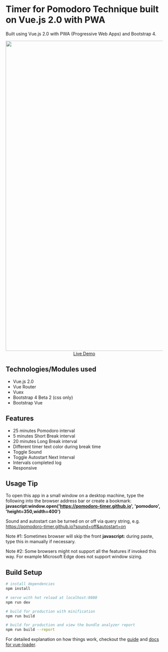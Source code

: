 # Timer for Pomodoro Technique built on Vue.js 2.0 with PWA

Built using Vue.js 2.0 with PWA (Progressive Web Apps) and Bootstrap 4.

<p align="center">
  <a href="https://pomodoro-timer.github.io" target="_blank">
    <img src="https://github.com/ijklim/pomodoro/blob/master/static/img/screenshot.jpg" width="990px">
    <br>
    Live Demo
  </a>
</p>

## Technologies/Modules used

* Vue.js 2.0
* Vue Router
* Vuex
* Bootstrap 4 Beta 2 (css only)
* Bootstrap Vue

## Features

* 25 minutes Pomodoro interval
* 5 minutes Short Break interval
* 20 minutes Long Break interval
* Different timer text color during break time
* Toggle Sound
* Toggle Autostart Next Interval
* Intervals completed log
* Responsive

## Usage Tip

To open this app in a small window on a desktop machine, type the following into the browser address bar or create a bookmark:
**javascript:window.open('https://pomodoro-timer.github.io', 'pomodoro', 'height=350,width=400')**

Sound and autostart can be turned on or off via query string, e.g. https://pomodoro-timer.github.io?sound=off&autostart=on

Note #1: Sometimes browser will skip the front **javascript:** during paste, type this in manually if necessary.

Note #2: Some browsers might not support all the features if invoked this way. For example Microsoft Edge does not support window sizing.

## Build Setup

``` bash
# install dependencies
npm install

# serve with hot reload at localhost:8080
npm run dev

# build for production with minification
npm run build

# build for production and view the bundle analyzer report
npm run build --report
```

For detailed explanation on how things work, checkout the [guide](http://vuejs-templates.github.io/webpack/) and [docs for vue-loader](http://vuejs.github.io/vue-loader).
